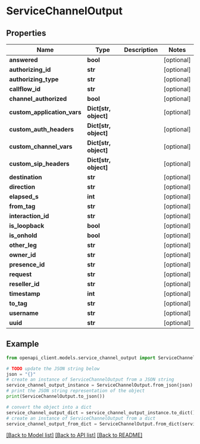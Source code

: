 # ServiceChannelOutput


## Properties

Name | Type | Description | Notes
------------ | ------------- | ------------- | -------------
**answered** | **bool** |  | [optional] 
**authorizing_id** | **str** |  | [optional] 
**authorizing_type** | **str** |  | [optional] 
**callflow_id** | **str** |  | [optional] 
**channel_authorized** | **bool** |  | [optional] 
**custom_application_vars** | **Dict[str, object]** |  | [optional] 
**custom_auth_headers** | **Dict[str, object]** |  | [optional] 
**custom_channel_vars** | **Dict[str, object]** |  | [optional] 
**custom_sip_headers** | **Dict[str, object]** |  | [optional] 
**destination** | **str** |  | [optional] 
**direction** | **str** |  | [optional] 
**elapsed_s** | **int** |  | [optional] 
**from_tag** | **str** |  | [optional] 
**interaction_id** | **str** |  | [optional] 
**is_loopback** | **bool** |  | [optional] 
**is_onhold** | **bool** |  | [optional] 
**other_leg** | **str** |  | [optional] 
**owner_id** | **str** |  | [optional] 
**presence_id** | **str** |  | [optional] 
**request** | **str** |  | [optional] 
**reseller_id** | **str** |  | [optional] 
**timestamp** | **int** |  | [optional] 
**to_tag** | **str** |  | [optional] 
**username** | **str** |  | [optional] 
**uuid** | **str** |  | [optional] 

## Example

```python
from openapi_client.models.service_channel_output import ServiceChannelOutput

# TODO update the JSON string below
json = "{}"
# create an instance of ServiceChannelOutput from a JSON string
service_channel_output_instance = ServiceChannelOutput.from_json(json)
# print the JSON string representation of the object
print(ServiceChannelOutput.to_json())

# convert the object into a dict
service_channel_output_dict = service_channel_output_instance.to_dict()
# create an instance of ServiceChannelOutput from a dict
service_channel_output_from_dict = ServiceChannelOutput.from_dict(service_channel_output_dict)
```
[[Back to Model list]](../README.md#documentation-for-models) [[Back to API list]](../README.md#documentation-for-api-endpoints) [[Back to README]](../README.md)


